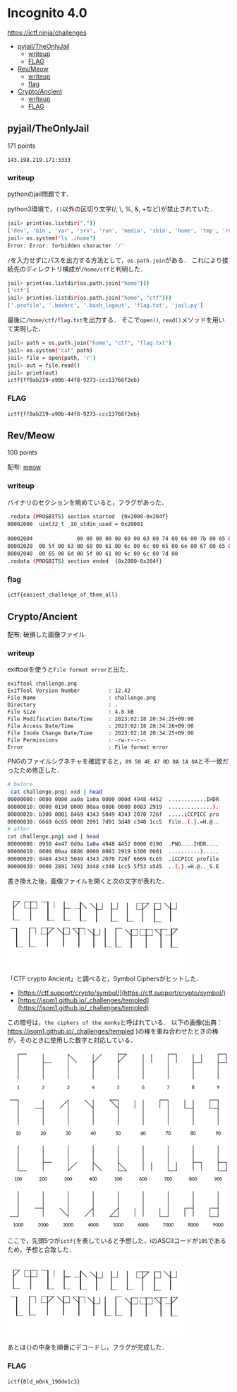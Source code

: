 # Incognito 4.0 <!-- omit in toc -->

https://ictf.ninja/challenges


- [pyjail/TheOnlyJail](#pyjailtheonlyjail)
  - [writeup](#writeup)
  - [FLAG](#flag)
- [Rev/Meow](#revmeow)
  - [writeup](#writeup-1)
  - [flag](#flag-1)
- [Crypto/Ancient](#cryptoancient)
  - [writeup](#writeup-2)
  - [FLAG](#flag-2)



## pyjail/TheOnlyJail

171 points

`143.198.219.171:3333`

### writeup

pythonのjail問題です．

python3環境で，`()`以外の区切り文字(/, \\, %, &, +など)が禁止されていた．

```bash
jail> print(os.listdir("."))
['dev', 'bin', 'var', 'srv', 'run', 'media', 'sbin', 'home', 'tmp', 'root', 'proc', 'lib', 'etc', 'libx32', 'sys', 'lib32', 'mnt', 'boot', 'usr', 'lib64', 'opt', '.dockerenv', 'start.sh']
jail> os.system("ls ./home")
Error: Error: forbidden character '/'
```

`/`を入力せずにパスを出力する方法として，`os.path.join`がある．
これにより接続先のディレクトリ構成が`/home/ctf`と判明した．

```bash
jail> print(os.listdir(os.path.join("home")))
['ctf']
jail> print(os.listdir(os.path.join("home", "ctf")))
['.profile', '.bashrc', '.bash_logout', 'flag.txt', 'jail.py']
```

最後に`/home/ctf/flag.txt`を出力する．
そこで`open()`, `read()`メソッドを用いて実現した．

```bash
jail> path = os.path.join("home", "ctf", "flag.txt")
jail> os.system("cat" path)
jail> file = open(path, 'r')
jail> out = file.read()
jail> print(out)
ictf{ff8ab219-a90b-44f8-9273-ccc13766f2eb}
```

### FLAG

```
ictf{ff8ab219-a90b-44f8-9273-ccc13766f2eb}
```


## Rev/Meow

100 points

配布: [meow](./meow)

### writeup

バイナリのセクションを眺めていると，フラグがあった．

```bash
.rodata (PROGBITS) section started  {0x2000-0x204f}
00002000  uint32_t _IO_stdin_used = 0x20001

00002004              00 00 00 00 00 69 00 63 00 74 00 66 00 7b 00 65 00 61 00 73 00 69 00 65 00 73 00 74      .....i.c.t.f.{.e.a.s.i.e.s.t
00002020  00 5f 00 63 00 68 00 61 00 6c 00 6c 00 65 00 6e 00 67 00 65 00 5f 00 6f 00 66 00 5f 00 74 00 68  ._.c.h.a.l.l.e.n.g.e._.o.f._.t.h
00002040  00 65 00 6d 00 5f 00 61 00 6c 00 6c 00 7d 00                                                     .e.m._.a.l.l.}.
.rodata (PROGBITS) section ended  {0x2000-0x204f}
```

### flag

```
ictf{easiest_challenge_of_them_all}
```

## Crypto/Ancient

配布: 破損した画像ファイル

### writeup

exiftoolを使うと`File format error`と出た．

```
exiftool challenge.png
ExifTool Version Number         : 12.42
File Name                       : challenge.png
Directory                       : .
File Size                       : 4.8 kB
File Modification Date/Time     : 2023:02:18 20:34:25+09:00
File Access Date/Time           : 2023:02:18 20:34:26+09:00
File Inode Change Date/Time     : 2023:02:18 20:34:25+09:00
File Permissions                : -rw-r--r--
Error                           : File format error
```

PNGのファイルシグネチャを確認すると，`89 50 4E 47 0D 0A 1A 0A`と不一致だったため修正した．

```bash
# before
 cat challenge.png| xxd | head
00000000: 0000 0000 aa0a 1a0a 0000 000d 4948 4452  ............IHDR
00000010: 0000 0190 0000 00aa 0806 0000 0083 2919  ..............).
00000020: b300 0001 8469 4343 5049 4343 2070 726f  .....iCCPICC pro
00000030: 6669 6c65 0000 2891 7d91 3d48 c340 1cc5  file..(.}.=H.@..
# after
cat challenge.png| xxd | head
00000000: 8950 4e47 0d0a 1a0a 4948 4452 0000 0190  .PNG....IHDR....
00000010: 0000 00aa 0806 0000 0083 2919 b300 0001  ..........).....
00000020: 8469 4343 5049 4343 2070 726f 6669 6c65  .iCCPICC profile
00000030: 0000 2891 7d91 3d48 c340 1cc5 5f53 a545  ..(.}.=H.@.._S.E
```

書き換えた後，画像ファイルを開くと次の文字が表れた．

![](./images/challenge.png)

「CTF crypto Ancient」と調べると，Symbol Ciphersがヒットした．

- [https://ctf.support/crypto/symbol/](https://ctf.support/crypto/symbol/)
- [https://jsom1.github.io/_challenges/templed](https://jsom1.github.io/_challenges/templed)

この暗号は，`the ciphers of the monks`と呼ばれている．
以下の画像(出典：https://jsom1.github.io/_challenges/templed )の棒を重ね合わせたときの棒が，そのときに使用した数字と対応している．

![](./images/cipher.png)


ここで，先頭5つが`ictf{`を表していると予想した．iのASCIIコードが`105`であるため，予想と合致した．

![](./images/challenge.png)

あとは`{}`の中身を順番にデコードし，フラグが完成した．

### FLAG

`ictf{0ld_m0nk_190de1c3}`
